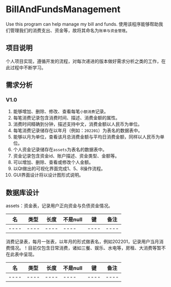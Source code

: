 # BillAndFundsManagement

Use this program can help manage my bill and funds.
使用该程序能够帮助我们管理我们的消费支出、资金等，故将其命名为`账单与资金管理`。

## 项目说明

个人项目实现，遵循开发的流程，对每次递进的版本做好需求分析之类的工作，在此过程中不断学习。

## 需求分析

### V1.0

1. 能够增加、删除、修改、查看每笔`小额消费`记录。
2. 每笔消费记录包含消费时间、描述、消费金额的属性。
3. 消费时间精确到分钟，描述支持中文，消费金额以人民币为单位。
4. 每笔消费记录储存在以年月（例如：`202201`）为表名的数据表中。
5. 能够以月为单位，查看该月总消费金额与平均日消费金额，同样以人民币为单位。
6. 个人资金记录储存在`assets`为表名的数据表中。
7. 资金记录包含资金id、账户描述、资金类型、金额等。
8. 可以增加、删除、查看或修改个人金额。
9. 以Qt做出的可视化界面完成1、5、8操作流程。
10. GUI界面设计将以设计图形式说明。

## 数据库设计

assets：资金表，记录用户正向资金与负债资金情况。

|名|类型|长度|不是null|键|备注|
|----|----|----|----|----|----|
|----|----|----|----|----|----|

消费记录表，每月一张表，以年月的形式做表名，例如202201，记录用户当月消费情况。！目前仅包含日常消费，诸如三餐、娱乐、水电等，房租、大消费等暂不在此表中呈现。

|名|类型|长度|不是null|键|备注|
|----|----|----|----|----|----|
|----|----|----|----|----|----|
